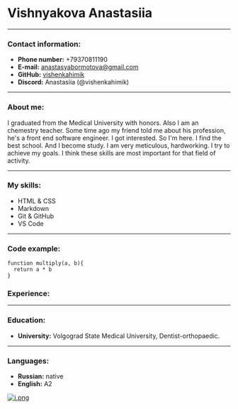 
# Vishnyakova Anastasiia
---
### Contact information:

* **Phone number:** +79370811190
* **E-mail:** anastasyabormotova@gmail.com
* **GitHub:** [vishenkahimik](https://github.com/vishenkahimik)
* **Discord:** Anastasiia (@vishenkahimik)

---

### About me:

I graduated from the Medical University with honors. Also I am an chemestry teacher. Some time ago my friend told me about his profession, he's a front end software engineer. I got interested. So I'm here. I find the best school. And I become study. I am very meticulous, hardworking. I try to achieve my goals. I think these skills are most important for that field of activity.

---

### My skills:
* HTML & CSS
* Markdown
* Git & GitHub
* VS Code

---

### Code example:

```
function multiply(a, b){
  return a * b
}
```
### Experience:
____
### Education:

* **University:** Volgograd State Medical University, Dentist-orthopaedic.
---

### Languages:

* **Russian:**   native
* **English:**   A2

[![i.png](https://i.postimg.cc/WzLYNxWQ/i.png)](https://postimg.cc/ZBHxjshc)